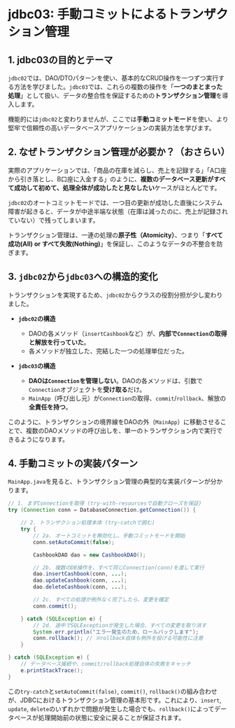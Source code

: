 # jdbc03: 手動コミットによるトランザクション管理

## 1. jdbc03の目的とテーマ

`jdbc02`では、DAO/DTOパターンを使い、基本的なCRUD操作を一つずつ実行する方法を学びました。`jdbc03`では、これらの複数の操作を「**一つのまとまった処理**」として扱い、データの整合性を保証するための**トランザクション管理**を導入します。

機能的には`jdbc02`と変わりませんが、ここでは**手動コミットモード**を使い、より堅牢で信頼性の高いデータベースアプリケーションの実装方法を学びます。

## 2. なぜトランザクション管理が必要か？（おさらい）

実際のアプリケーションでは、「商品の在庫を減らし、売上を記録する」「A口座から引き落とし、B口座に入金する」のように、**複数のデータベース更新がすべて成功して初めて、処理全体が成功したと見なしたい**ケースがほとんどです。

`jdbc02`のオートコミットモードでは、一つ目の更新が成功した直後にシステム障害が起きると、データが中途半端な状態（在庫は減ったのに、売上が記録されていない）で残ってしまいます。

トランザクション管理は、一連の処理の**原子性（Atomicity）**、つまり「**すべて成功(All) or すべて失敗(Nothing)**」を保証し、このようなデータの不整合を防ぎます。

## 3. `jdbc02`から`jdbc03`への構造的変化

トランザクションを実現するため、`jdbc02`からクラスの役割分担が少し変わりました。

-   **`jdbc02`の構造**
    -   DAOの各メソッド（`insertCashbook`など）が、**内部で`Connection`の取得と解放を行っていた**。
    -   各メソッドが独立した、完結した一つの処理単位だった。

-   **`jdbc03`の構造**
    -   **DAOは`Connection`を管理しない**。DAOの各メソッドは、引数で`Connection`オブジェクトを**受け取る**だけ。
    -   `MainApp`（呼び出し元）が`Connection`の取得、`commit`/`rollback`、解放の**全責任を持つ**。

このように、トランザクションの境界線をDAOの外（`MainApp`）に移動させることで、複数のDAOメソッドの呼び出しを、単一のトランザクション内で実行できるようになります。

## 4. 手動コミットの実装パターン

`MainApp.java`を見ると、トランザクション管理の典型的な実装パターンが分かります。

```java
// 1. まずConnectionを取得 (try-with-resourcesで自動クローズを保証)
try (Connection conn = DatabaseConnection.getConnection()) {

    // 2. トランザクション処理本体 (try-catchで囲む)
    try {
        // 2a. オートコミットを無効化し、手動コミットモードを開始
        conn.setAutoCommit(false);

        CashbookDAO dao = new CashbookDAO();

        // 2b. 複数のDB操作を、すべて同じConnection(conn)を渡して実行
        dao.insertCashbook(conn, ...);
        dao.updateCashbook(conn, ...);
        dao.deleteCashbook(conn, ...);

        // 2c. すべての処理が例外なく完了したら、変更を確定
        conn.commit();

    } catch (SQLException e) {
        // 2d. 途中でSQLExceptionが発生した場合、すべての変更を取り消す
        System.err.println("エラー発生のため、ロールバックします");
        conn.rollback(); // ※rollback自体も例外を投げる可能性に注意
    }

} catch (SQLException e) {
    // データベース接続や、commit/rollback処理自体の失敗をキャッチ
    e.printStackTrace();
}
```

この`try-catch`と`setAutoCommit(false)`, `commit()`, `rollback()`の組み合わせが、JDBCにおけるトランザクション管理の基本形です。これにより、`insert`, `update`, `delete`のいずれかで問題が発生した場合でも、`rollback()`によってデータベースが処理開始前の状態に安全に戻ることが保証されます。
